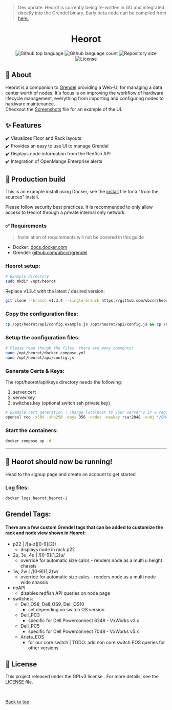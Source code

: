  > Dev update: Heorot is currently being re-written in GO and integrated directly into the Grendel binary. Early beta code can be compiled from [here.](https://github.com/jafurlan/grendel/tree/frontend)


<h1 align="center">Heorot</h1>

<div align="center">
  <img alt="Github top language" src="https://img.shields.io/github/languages/top/ubccr/heorot?color=1565c0">

  <img alt="Github language count" src="https://img.shields.io/github/languages/count/ubccr/heorot?color=1565c0">

  <img alt="Repository size" src="https://img.shields.io/github/repo-size/ubccr/heorot?color=1565c0">

  <img alt="License" src="https://img.shields.io/github/license/ubccr/heorot?color=1565c0">

  <!-- <img alt="Github issues" src="https://img.shields.io/github/issues/ubccr/heorot?color=1565c0" /> -->

  <!-- <img alt="Github forks" src="https://img.shields.io/github/forks/ubccr/heorot?color=1565c0" /> -->

  <!-- <img alt="Github stars" src="https://img.shields.io/github/stars/ubccr/heorot?color=1565c0" /> -->
</div>

<!-- Status  -->
 
## :dart: About

Heorot is a companion to [Grendel](https://github.com/ubccr/grendel) providing a Web-UI for managing a data center worth of nodes. It's focus is on improving the workflow of hardware lifecycle management, everything from importing and configuring nodes to hardware maintenance.\
Checkout the [Screenshots](screenshots.MD) file for an example of the UI.

## :sparkles: Features

:heavy_check_mark: Visualizes Floor and Rack layouts \
:heavy_check_mark: Provides an easy to use UI to manage Grendel \
:heavy_check_mark: Displays node information from the Redfish API \
:heavy_check_mark: Integration of OpenMange Enterprise alerts

## :checkered_flag: Production build

This is an example install using Docker, see the [install](INSTALL.MD) file for a "from the sources" install.

Please follow security best practices. It is recommended to only allow access to Heorot through a private internal only network.

### :white_check_mark: Requirements

> Installation of requirements will not be covered in this guide

- Docker: [docs.docker.com](https://docs.docker.com/engine/install/ubuntu/)
- Grendel: [github.com/ubccr/grendel](https://github.com/ubccr/grendel)

### Heorot setup:

```bash
# Example directory
sudo mkdir /opt/heorot
```

Replace v1.3.4 with the latest / desired version:

```bash
git clone --branch v1.3.4 --single-branch https://github.com/ubccr/heorot.git /opt/heorot
```

### Copy the configuration files:

```bash
cp /opt/heorot/api/config.example.js /opt/heorot/api/config.js && cp /opt/heorot/docker-compose.example.yml /opt/heorot/docker-compose.yml
```

### Setup the configuration files:

```bash
# Please read though the files, there are many comments!
nano /opt/heorot/docker-compose.yml
nano /opt/heorot/api/config.js
```

### Generate Certs & Keys:

The /opt/heorot/api/keys directory needs the following:

1. server.cert
2. server.key
3. switches.key (optional switch ssh private key)

```bash
# Example cert generation | Change localhost to your server's IP & region info
openssl req -x509 -sha256 -days 356 -nodes -newkey rsa:2048 -subj "/CN=localhost/C=US/L=New York" -keyout server.key -out server.cert
```

### Start the containers:

```bash
docker compose up -d
```

---

## :tada: Heorot should now be running!

Head to the signup page and create an account to get started

### Log files:

```bash
docker logs heorot_heorot-1
```

## Grendel Tags:

#### There are a few custom Grendel tags that can be added to customize the rack and node view shown in Heorot:

- p22 | /[a-z][0-9]{2}/
  - displays node in rack p22
- 2u, 3u, 4u | /[0-9]{1,2}u/
  - override for automatic size calcs - renders node as a multi u height chassis
- 1w, 2w | /[0-9]{1,2}w/
  - override for automatic size calcs - renders node as a multi node wide chassis
- noAPI
  - disables redfish API queries on node page
- switches:
  - Dell_OS8, Dell_OS9, Dell_OS10
    - set depending on switch OS version
  - Dell_PC3
    - specific for Dell Powerconnect 6248 - VxWorks v3.x
  - Dell_PC5
    - specific for Dell Powerconnect 7048 - VxWorks v5.x
  - Arista_EOS
    - for our core switch | TODO: add non core switch EOS queries for other versions

## :memo: License

This project released under the GPLv3 license . For more details, see the [LICENSE](LICENSE.md) file.

&#xa0;

<a href="#top">Back to top</a>
